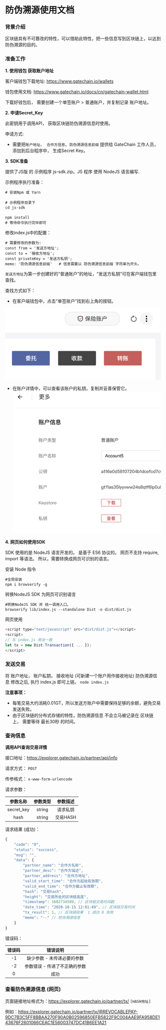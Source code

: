 # 防伪溯源使用文档

### 背景介绍
区块链具有不可篡改的特性，可以借助此特性，把一些信息写到区块链上，以达到防伪溯源的目的。


### 准备工作
**1. 使用钱包 获取账户地址**

客户端钱包下载地址: https://www.gatechain.io/wallets

钱包使用文档: https://www.gatechain.io/docs/cn/gatechain-wallet.html

下载好钱包后， 需要创建一个单签账户 > 普通账户，并复制记录 账户地址。

**2. 申请Secret_Key**

此密钥用于调用API， 获取区块链防伪溯源信息时使用。

申请方式: 
- 需要把`账户地址`、` 合作方信息`、`防伪溯源信息前缀` 提供给 GateChain 工作人员， 添加到后台程序中， 生成Secret Key。

**3. SDK准备**

提供了JS版 的 示例程序 js-sdk.zip。JS 程序 使用 NodeJS 语言编写.

示例程序执行准备：
```
# 安装Npm 或 Yarn 

# 示例程序目录下 
cd js-sdk

npm install 
# 等待命令执行完毕即可
```

修改index.js中的配置：
```
# 需要修改的参数为:
const from = '发送方地址';
const to = '接收方地址';
const privateKey = '发送方私钥';
memo: '防伪溯源信息前缀'   # 信息需要以 防伪溯源信息前缀 字符串为开头。
```

`发送方地址`为第一步创建好的“普通账户”的地址，“发送方私钥”可在客户端钱包里查找。

查找方式如下：
- 在客户端钱包中，点击“单签账户”找到右上角的按钮。

![Account Setting](./html/images/443671a9-14ec-40f0-8e8b-1663fb9b80dd.png?raw=true)

- 在账户详情中，可以查看该账户的私钥，复制并妥善保管它。
![Find Private Key](./html/images/c1435ecc-0bc8-4d82-9bb5-ef5e27f91fa1.png?raw=true)

**4. 网页如何使用SDK**

SDK 使用的是 NodeJS 语言开发的。 是基于 ES6 协议的。
网页不支持 require, import 等语法。 所以，需要转换成网页可识别的语言。

安装 Node 指令
```
#全局安装
npm i browserify -g
```

转换NodeJS SDK 为网页可识别语言
```
#转换NodeJS SDK 并 统一调用入口。
browserify lib/index.js --standalone Dist -o dist/dist.js
```

网页使用
```javascript
<script type="text/javascript" src="dist/dist.js"></script>
<script>
// 与 index.js 用法一致
let tx = new Dist.Transaction({ ... });
</script>
```

### 发送交易

将 账户地址， 账户私钥， 接收地址 (可新建一个账户用作接收地址)  防伪溯源信息 修改之后,  执行 index.js 即可上链。
`node index.js`

**注意事项：**
- 每笔交易大约消耗0.01GT，所以发送方账户中需要保持足够的余额，避免交易发送失败。
- 由于区块链的分布式存储的特性，防伪溯源信息 不会立马被记录在 区块链上， 需要等待 最长30秒 的时间。


### 查询信息

**调用API查询交易详情**

接口地址：https://explorer.gatechain.io/partner/api/info

请求方式： `POST`

传参格式： `x-www-form-urlencode`

请求参数：

| 参数名称 | 参数类型 | 参数描述 |
| :---: | :---:  | :---: |
| secret_key | string | 请求私钥 |
| hash | string | 交易HASH |

请求结果 (成功)：
```javascript
{
    "code": "0",
    "status": "success",
    "msg": "",
    "data": {
        "partner_name": "合作方名称",
        "partner_desc": "合作方描述",
        "partner_address": "合作方地址",
        "valid_start_time": "合作方起始有效期",
        "valid_end_time": "合作方截止有效期",
        "hash": "交易hash",
        "height": "交易所处的区块链高度",
        "timestamp": 1602734509, // 区块链交易时间戳
        "date_time": "2020-10-15 12:01:49", // 区块链交易时间
        "tx_result": 1, // 区块链结果  1 成功 0 失败
        "memo": "--" // 防伪溯源信息
    }
}
```

错误码：

|错误码|错误说明|
|:---:|:---:|
|-1|缺少参数 - 未传递必要的参数|
|-2|参数错误 - 传递了不正确的参数|
|0|成功|

### 查看防伪溯源信息 (网页)

页面链接地址格式为：https://explorer.gatechain.io/partner/tx/ `[HASH地址]`

例如：https://explorer.gatechain.io/partner/tx/IRREVOCABLEPAY-9DC7B3C5FF8BBAA270F90A0B02596850EFB5822F9C004AAE9FA958DE143676F2601066CEAC1E56003747DC41B6EE1A21
